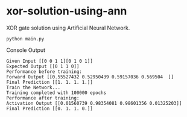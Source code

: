 # xor-solution-using-ann

XOR gate solution using Artificial Neural Network.

```
python main.py
```

Console Output

```
Given Input [[0 0 1 1][0 1 0 1]]
Expected Output [[0 1 1 0]]
Performance before training:
Forward Output [[0.55527432 0.52950439 0.59157036 0.569504  ]]
Final Prediction [[1. 1. 1. 1.]]
Train the Network...
Training completed with 100000 epochs
Performance after training:
Activation Output [[0.01560739 0.98354081 0.98601356 0.01325203]]
Final Prediction [[0. 1. 1. 0.]]
```



